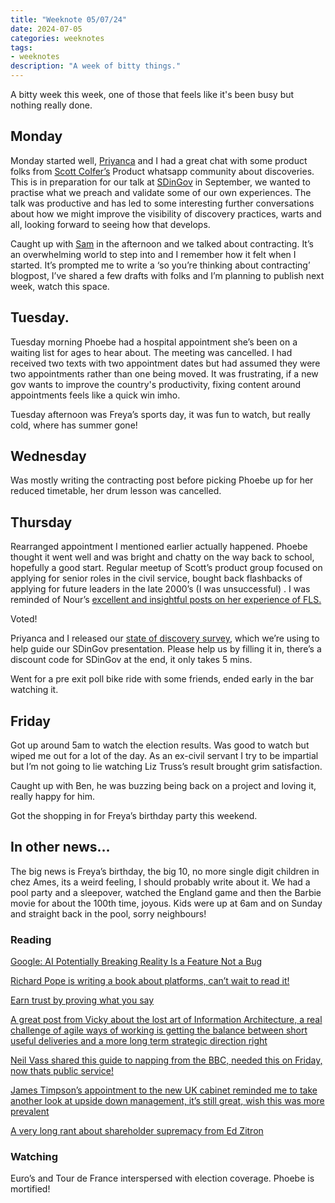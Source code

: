```yaml
---
title: "Weeknote 05/07/24"
date: 2024-07-05
categories: weeknotes
tags:
- weeknotes
description: "A week of bitty things."
---
```


A bitty week this week, one of those that feels like it's been busy but nothing really done.

## Monday

Monday started well, [Priyanca](https://www.linkedin.com/in/priyanca-ux/) and I had a great chat with some product folks from [Scott Colfer’s](https://www.linkedin.com/in/scottcolfer/) Product whatsapp community about discoveries. This is in preparation for our talk at [SDinGov](https://govservicedesign.net/) in September, we wanted to practise what we preach and validate some of our own experiences. The talk was productive and has led to some interesting further conversations about how we might improve the visibility of discovery practices, warts and all, looking forward to seeing how that develops.

Caught up with [Sam](https://www.linkedin.com/in/samvillis/) in the afternoon and we talked about contracting. It’s an overwhelming world to step into and I remember how it felt when I started. It’s prompted me to write a ‘so you’re thinking about contracting’ blogpost, I’ve shared a few drafts with folks and I’m planning to publish next week, watch this space.

## Tuesday.

Tuesday morning Phoebe had a hospital appointment she’s been on a waiting list for ages to hear about. The meeting was cancelled. I had received two texts with two appointment dates but had assumed they were two appointments rather than one being moved. It was frustrating, if a new gov wants to improve the country's productivity, fixing content around appointments feels like a quick win imho.

Tuesday afternoon was Freya’s sports day, it was fun to watch, but really cold, where has summer gone!

## Wednesday

Was mostly writing the contracting post before picking Phoebe up for her reduced timetable, her drum lesson was cancelled.

## Thursday

Rearranged appointment I mentioned earlier actually happened. Phoebe thought it went well and was bright and chatty on the way back to school, hopefully a good start. Regular meetup of Scott’s product group focused on applying for senior roles in the civil service, bought back flashbacks of applying for future leaders in the late 2000’s (I was unsuccessful) . I was reminded of Nour’s [excellent and insightful posts on her experience of FLS.](https://medium.com/future-leaders-scheme/chasing-the-light-on-the-future-leaders-scheme-fls-1cb7a1bf2130)

Voted!

Priyanca and I released our [state of discovery survey](https://forms.gle/7FRE8dn8ZoKxAEEh6), which we’re using to help guide our SDinGov presentation. Please help us by filling it in, there’s a discount code for SDinGov at the end, it only takes 5 mins.

Went for a pre exit poll bike ride with some friends, ended early in the bar watching it.

<div class="strava-embed-placeholder" data-embed-type="activity" data-embed-id="11810055025" data-style="standard"></div><script src="https://strava-embeds.com/embed.js"></script>


## Friday
Got up around 5am to watch the election results. Was good to watch but wiped me out for a lot of the day. As an ex-civil servant I try to be impartial but I’m not going to lie watching Liz Truss’s result brought grim satisfaction.

Caught up with Ben, he was buzzing being back on a project and loving it, really happy for him.

Got the shopping in for Freya’s birthday party this weekend.


## In other news…

The big news is Freya’s birthday, the big 10, no more single digit children in chez Ames, its a weird feeling, I should probably write about it. We had a pool party and a sleepover, watched the England game and then the Barbie movie for about the 100th time, joyous. Kids were up at 6am and on Sunday and straight back in the pool, sorry neighbours!

### Reading


[Google: AI Potentially Breaking Reality Is a Feature Not a Bug](https://www.404media.co/google-ai-potentially-breaking-reality-is-a-feature-not-a-bug/?ref=daily-stories-newsletter)

[Richard Pope is writing a book about platforms, can’t wait to read it!](https://anatomyofpublicservices.com/)

[Earn trust by proving what you say](https://medium.com/writing-by-if/earn-trust-by-proving-what-you-say-d1958d2e9623)

[A great post from Vicky about the lost art of Information Architecture, a real challenge of agile ways of working is getting the balance between short useful deliveries and a more long term strategic direction right](https://www.vickyteinaki.com/blog/a-plea-for-the-lost-practice-of-information-architecture/)

[Neil Vass shared this guide to napping from the BBC, needed this on Friday, now thats public service!](https://www.bbc.co.uk/news/articles/c047gr9mgxxo)

[James Timpson’s appointment to the new UK cabinet reminded me to take another look at upside down management, it’s still great, wish this was more prevalent](https://www.timpson-group.co.uk/about-timpson/upside-down-management/)

[A very long rant about shareholder supremacy from Ed Zitron](https://www.wheresyoured.at/tss/)

### Watching

Euro’s and Tour de France interspersed with election coverage. Phoebe is mortified!

